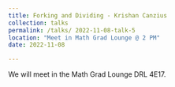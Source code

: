 ```yaml
---
title: Forking and Dividing - Krishan Canzius
collection: talks
permalink: /talks/ 2022-11-08-talk-5
location: "Meet in Math Grad Lounge @ 2 PM"
date: 2022-11-08

---
```


We will meet in the Math Grad Lounge DRL 4E17.
